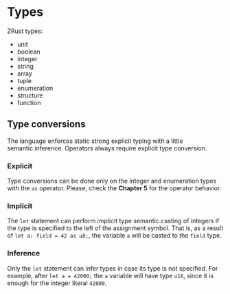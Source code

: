 # Types

ZRust types:
- unit
- boolean
- integer
- string
- array
- tuple
- enumeration
- structure
- function

## Type conversions

The language enforces static strong explicit typing with a little semantic.inference.
Operators always require explicit type conversion.

### Explicit

Type conversions can be done only on the integer and enumeration types with
the `as` operator. Please, check the **Chapter 5** for the operator behavior.

### Implicit

The `let` statement can perform implicit type semantic.casting of integers if the type
is specified to the left of the assignment symbol. That is, as a result of
`let a: field = 42 as u8;`, the variable `a` will be casted to the `field` type.

### Inference

Only the `let` statement can infer types in case its type is not specified. For
example, after `let a = 42000;` the `a` variable will have type `u16`, since it
is enough for the integer literal `42000`.

